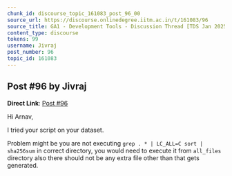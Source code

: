 ```yaml
---
chunk_id: discourse_topic_161083_post_96_00
source_url: https://discourse.onlinedegree.iitm.ac.in/t/161083/96
source_title: GA1 - Development Tools - Discussion Thread [TDS Jan 2025]
content_type: discourse
tokens: 99
username: Jivraj
post_number: 96
topic_id: 161083
---
```


## Post #96 by Jivraj

**Direct Link**: [Post #96](https://discourse.onlinedegree.iitm.ac.in/t/161083/96)

Hi Arnav,

I tried your script on your dataset.

Problem might be you are not executing `grep . * | LC_ALL=C sort | sha256sum` in correct directory, you would need to execute it from `all_files` directory also there should not be any extra file other than that gets generated.
